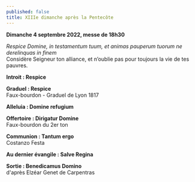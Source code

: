 ```yaml
---
published: false
title: XIIIe dimanche après la Pentecôte
---
```

**Dimanche 4 septembre 2022, messe de 18h30**  

*Respice Domine, in testamentum tuum, et animas pauperum tuorum ne derelinquas in finem*  
Considère Seigneur ton alliance, et n’oublie pas pour toujours la vie de tes pauvres.

**Introit : Respice**

**Graduel : Respice**  
Faux-bourdon - Graduel de Lyon 1817

**Alleluia : Domine refugium**

**Offertoire : Dirigatur Domine**  
Faux-bourdon du 2er ton

**Communion : Tantum ergo**  
Costanzo Festa

**Au dernier évangile : Salve Regina**

**Sortie : Benedicamus Domino**  
d'après Elzéar Genet de Carpentras 
